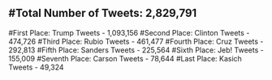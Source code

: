 #Total Number of Tweets: 2,829,791 
---
#First Place: Trump Tweets - 1,093,156
#Second Place: Clinton Tweets - 474,726
#Third Place: Rubio Tweets - 461,477
#Fourth Place: Cruz Tweets - 292,813
#Fifth Place: Sanders Tweets - 225,564
#Sixth Place: Jeb! Tweets - 155,009
#Seventh Place: Carson Tweets - 78,644
#Last Place: Kasich Tweets - 49,324
